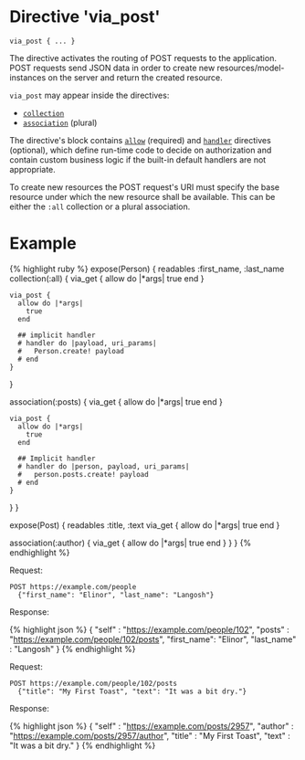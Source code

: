 # Directive 'via_post'

`via_post { ... }`

The directive activates the routing of POST requests to the application. POST requests send JSON data in order to create new resources/model-instances on the server and return the created resource.

`via_post` may appear inside the directives:

* [`collection`](collection)
* [`association`](association) (plural)

The directive's block contains [`allow`](allow) <!-- [D.1] --> (required) and
[`handler`](handler) <!-- [D.2] --> directives (optional), which define run-time code to decide on authorization and contain custom business logic if the built-in default handlers are not appropriate.

To create new resources the POST request's URI must specify the base resource under which the new resource shall be available. This can be either the `:all` collection or a plural association.

# Example
{% highlight ruby %}
expose(Person) {
  readables :first_name, :last_name
  collection(:all) {
    via_get {
      allow do |*args|
        true
      end
    }

    via_post {
      allow do |*args|
        true
      end

      ## implicit handler
      # handler do |payload, uri_params|
      #   Person.create! payload
      # end
    }
  }

  association(:posts) {
    via_get {
      allow do |*args|
        true
      end
    }

    via_post {
      allow do |*args|
        true
      end

      ## Implicit handler
      # handler do |person, payload, uri_params|
      #   person.posts.create! payload
      # end
    }
  }
}

expose(Post) {
  readables :title, :text
  via_get {
    allow do |*args|
      true
    end
  }

  association(:author) {
    via_get {
      allow do |*args|
        true
      end
    }
  }
}
{% endhighlight %}

Request:

    POST https://example.com/people
      {"first_name": "Elinor", "last_name": "Langosh"}

Response:

{% highlight json %}
{
    "self"      : "https://example.com/people/102",
    "posts"     : "https://example.com/people/102/posts",
    "first_name": "Elinor",
    "last_name" : "Langosh"
}
{% endhighlight %}

Request:

    POST https://example.com/people/102/posts
      {"title": "My First Toast", "text": "It was a bit dry."}

Response:

{% highlight json %}
{
    "self"      : "https://example.com/posts/2957",
    "author"    : "https://example.com/posts/2957/author",
    "title"     : "My First Toast",
    "text"      : "It was a bit dry."
}
{% endhighlight %}
